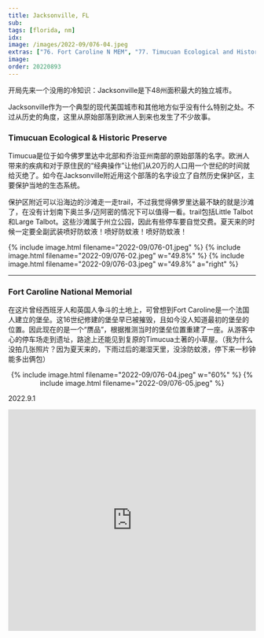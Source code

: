 ```yaml
---
title: Jacksonville, FL
sub:
tags: [florida, nm]
idx:
image: /images/2022-09/076-04.jpeg
extras: ["76. Fort Caroline N MEM", "77. Timucuan Ecological and Historical Preserve"]
image: 
order: 20220893
---
```


开局先来一个没用的冷知识：Jacksonville是下48州面积最大的独立城市。

Jacksonville作为一个典型的现代美国城市和其他地方似乎没有什么特别之处。不过从历史的角度，这里从原始部落到欧洲人到来也发生了不少故事。

### Timucuan Ecological & Historic Preserve

Timucua是位于如今佛罗里达中北部和乔治亚州南部的原始部落的名字。欧洲人带来的疾病和对于原住民的“经典操作”让他们从20万的人口用一个世纪的时间就给灭绝了。如今在Jacksonville附近用这个部落的名字设立了自然历史保护区，主要保护当地的生态系统。

保护区附近可以沿海边的沙滩走一走trail，不过我觉得佛罗里达最不缺的就是沙滩了，在没有计划南下奥兰多/迈阿密的情况下可以值得一看。trail包括Little Talbot和Large Talbot。这些沙滩属于州立公园，因此有些停车要自觉交费。夏天来的时候一定要全副武装喷好防蚊液！喷好防蚊液！喷好防蚊液！

{% include image.html filename="2022-09/076-01.jpeg" %}
{% include image.html filename="2022-09/076-02.jpeg" w="49.8%" %}
{% include image.html filename="2022-09/076-03.jpeg" w="49.8%" a="right" %}

---

### Fort Caroline National Memorial

在这片曾经西班牙人和英国人争斗的土地上，可曾想到Fort Caroline是一个法国人建立的堡垒。这16世纪修建的堡垒早已被摧毁，且如今没人知道最初的堡垒的位置。因此现在的是一个“赝品”，根据推测当时的堡垒位置重建了一座。从游客中心的停车场走到遗址，路途上还能见到复原的Timucua土著的小草屋。（我为什么没拍几张照片？因为夏天来的，下雨过后的潮湿天里，没涂防蚊液，停下来一秒钟能多出俩包）

<p style="text-align: center">
{% include image.html filename="2022-09/076-04.jpeg" w="60%" %}
{% include image.html filename="2022-09/076-05.jpeg" %}
</p>

2022.9.1

<iframe src="https://www.google.com/maps/embed?pb=!1m14!1m8!1m3!1d220276.11951293112!2d-81.5002728!3d30.3846287!3m2!1i1024!2i768!4f13.1!3m3!1m2!1s0x88e44cec26a48f1b%3A0x5a1bf433710c38bc!2sFort%20Caroline%20National%20Memorial!5e0!3m2!1sen!2sus!4v1678171703330!5m2!1sen!2sus" width="100%" height="450" style="border:0;" allowfullscreen="" loading="lazy" referrerpolicy="no-referrer-when-downgrade"></iframe>
